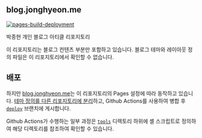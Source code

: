 blog.jonghyeon.me
---

[![pages-build-deployment](https://github.com/ShapeLayer/blog.jonghyeon.me/actions/workflows/pages/pages-build-deployment/badge.svg)](https://github.com/ShapeLayer/blog.jonghyeon.me/actions/workflows/pages/pages-build-deployment)  

박종현 개인 블로그 아티클 리포지토리

이 리포지토리는 블로그 컨텐츠 부분만 포함하고 있습니다. 블로그 테마와 레이아웃 정의 파일은 이 리포지토리에서 확인할 수 없습니다.  

## 배포
하지만 [blog.jonghyeon.me](https://blog.jonghyeon.me)는 이 리포지토리의 Pages 설정에 따라 동작하고 있습니다. [테마 정의를 다른 리포지토리에 분리](./tools.conf)하고, Github Actions를 사용하여 병합 후 [`deploy`](https://github.com/ShapeLayer/blog.jonghyeon.me/tree/deploy) 브랜치에 게시합니다.  

Github Actions가 수행하는 일부 과정은 [`tools`](./tools/) 디렉토리 하위에 셸 스크립트로 정의하여 해당 디렉토리를 참조하여 확인할 수 있습니다.  

